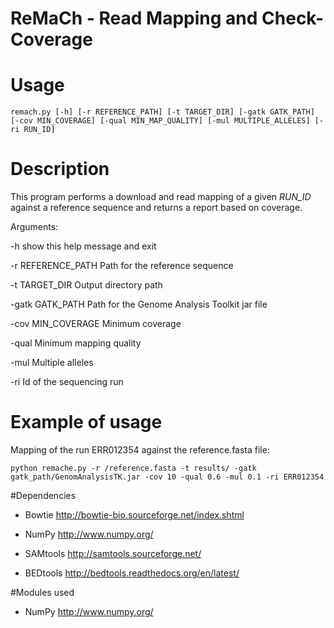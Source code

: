 # ReMaCh - Read Mapping and Check-Coverage

# Usage 

`remach.py [-h] [-r REFERENCE_PATH] [-t TARGET_DIR] [-gatk GATK_PATH] [-cov MIN_COVERAGE] [-qual MIN_MAP_QUALITY] [-mul MULTIPLE_ALLELES] [-ri RUN_ID]`

# Description 

This program performs a download and read mapping of a given *RUN_ID* against a reference sequence and returns a report based on coverage.

Arguments:
 
  -h show this help message and exit

  -r REFERENCE_PATH 
  			Path for the reference sequence

  -t TARGET_DIR 
  			Output directory path
  
  -gatk GATK_PATH
        Path for the Genome Analysis Toolkit jar file
  
  -cov MIN_COVERAGE
  			Minimum coverage
  
  -qual
        Minimum mapping quality
  
  -mul
        Multiple alleles
  
  -ri
        Id of the sequencing run

# Example of usage

Mapping of the run ERR012354 against the reference.fasta file:

`python remache.py -r /reference.fasta -t results/ -gatk gatk_path/GenomAnalysisTK.jar -cov 10 -qual 0.6 -mul 0.1 -ri ERR012354`

#Dependencies

* Bowtie http://bowtie-bio.sourceforge.net/index.shtml

* NumPy http://www.numpy.org/

* SAMtools http://samtools.sourceforge.net/

* BEDtools http://bedtools.readthedocs.org/en/latest/

#Modules used

* NumPy http://www.numpy.org/
